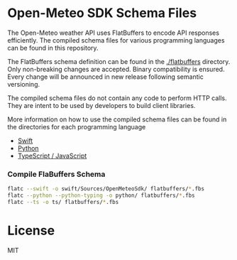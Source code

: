 # Open-Meteo SDK Schema Files

The Open-Meteo weather API uses FlatBuffers to encode API responses efficiently. The compiled schema files for various programming languages can be found in this repository.

The FlatBuffers schema definition can be found in the [./flatbuffers](./flatbuffers) directory. Only non-breaking changes are accepted. Binary compatibility is ensured. Every change will be announced in new release following semantic versioning.

The compiled schema files do not contain any code to perform HTTP calls. They are intent to be used by developers to build client libraries.

More information on how to use the compiled schema files can be found in the directories for each programming language
- [Swift](./swift/)
- [Python](./python/)
- [TypeScript / JavaScript](./ts/)

### Compile FlaBuffers Schema

```bash
flatc --swift -o swift/Sources/OpenMeteoSdk/ flatbuffers/*.fbs
flatc --python --python-typing -o python/ flatbuffers/*.fbs
flatc --ts -o ts/ flatbuffers/*.fbs


```


# License
MIT